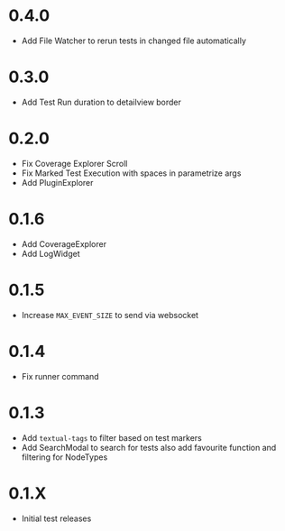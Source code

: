 # 0.4.0
- Add File Watcher to rerun tests in changed file automatically

# 0.3.0
- Add Test Run duration to detailview border

# 0.2.0
- Fix Coverage Explorer Scroll
- Fix Marked Test Execution with spaces in parametrize args
- Add PluginExplorer

# 0.1.6
- Add CoverageExplorer
- Add LogWidget

# 0.1.5
- Increase `MAX_EVENT_SIZE` to send via websocket

# 0.1.4
- Fix runner command

# 0.1.3
- Add `textual-tags` to filter based on test markers
- Add SearchModal to search for tests also add favourite function
and filtering for NodeTypes

# 0.1.X
- Initial test releases

